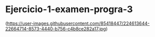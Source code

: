 # Ejercicio-1-examen-progra-3
(https://user-images.githubusercontent.com/85418447/224613644-22664714-8573-4440-b756-c4b8ce282a17.jpg)
